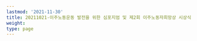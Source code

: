 ```yaml
---
lastmod: '2021-11-30'
title: 20211021-이주노동운동 발전을 위한 심포지엄 및 제2회 이주노동자희망상 시상식
weight: 
type: page
---
```

